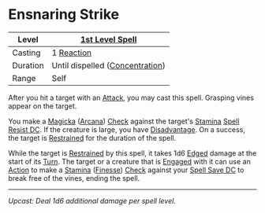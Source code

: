 # Ensnaring Strike

| Level    | [1st Level Spell](1st%20Level%20Spells.md)                     |
| -------- | -------------------------------------------------------------- |
| Casting  | 1 [Reaction](../../../../Game%20Procedures/Combat/Reaction.md) |
| Duration | Until dispelled ([Concentration](../../Concentration.md))      |
| Range    | Self                                                           |

After you hit a target with an [Attack](../../../../Game%20Procedures/Combat/Attack.md), you may cast this spell. Grasping vines appear on the target.

You make a [Magicka](../../../../Player%20Characters/Attributes/Magicka.md) ([Arcana](../../../../Player%20Characters/Skills/Arcana.md)) [Check](../../../../Game%20Procedures/Core%20Procedures/Check.md) against the target's [Stamina](../../../../Player%20Characters/Attributes/Stamina.md) [Spell Resist DC](../../../Spellcasting/Spell%20Resist%20DC.md). If the creature is large, you have [Disadvantage](../../../../Game%20Procedures/Die%20Rolling%20Mechanics/Disadvantage.md). On a success, the target is [Restrained](../../../../Game%20Procedures/Conditions/Restrained.md) for the duration of the spell.

While the target is [Restrained](../../../../Game%20Procedures/Conditions/Restrained.md) by this spell, it takes 1d6 [Edged](../../../../Game%20Procedures/Combat/Damage/Damage%20Types/Edged.md) damage at the start of its [Turn](../../../../Game%20Procedures/Core%20Procedures/Turn.md). The target or a creature that is [Engaged](../../../../Game%20Procedures/Conditions/Engaged.md) with it can use an [Action](../../../../Game%20Procedures/Core%20Procedures/Action.md) to make a [Stamina](../../../../Player%20Characters/Attributes/Stamina.md) ([Finesse](../../../../Player%20Characters/Skills/Finesse.md)) [Check](../../../../Game%20Procedures/Core%20Procedures/Check.md) against your [Spell Save DC](../../../Spellcasting/Spell%20Save%20DC.md) to break free of the vines, ending the spell.

---
*Upcast: Deal 1d6 additional damage per spell level.*
